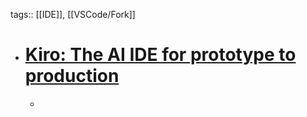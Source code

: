 tags:: [[IDE]], [[VSCode/Fork]]

- # [Kiro: The AI IDE for prototype to production](https://kiro.dev/)
	-